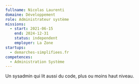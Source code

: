 ```yaml
---
fullname: Nicolas Laurenti
domaine: Développement
role: Administrateur système
missions:
  - start: 2021-06-15
    end: 2024-12-31
    status: independent
    employer: La Zone
startups:
  - demarches-simplifiees.fr
competences:
  - Administration Système
---
```

Un sysadmin qui lit aussi du code, plus ou moins haut niveau.
